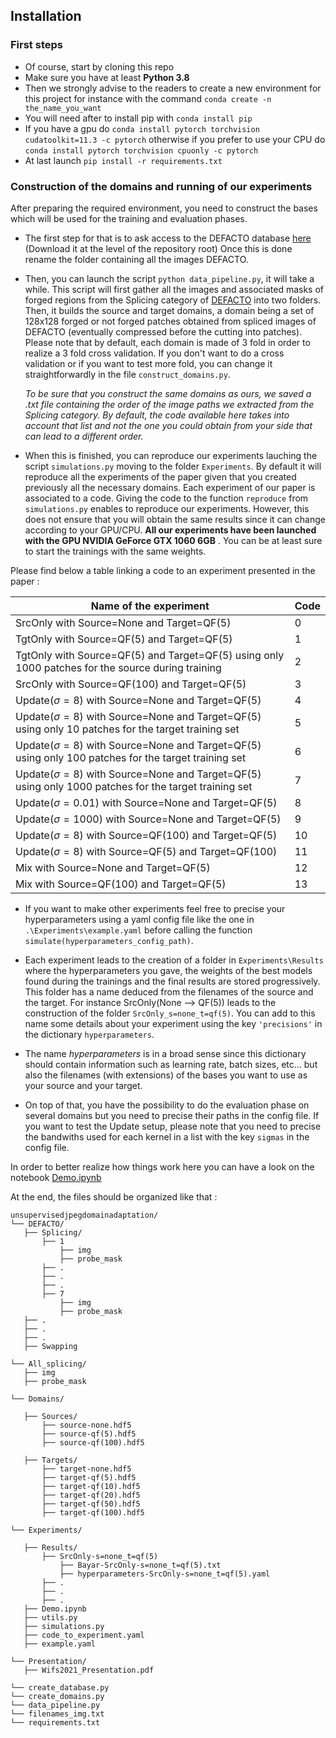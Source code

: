 ## Installation

### First steps

- Of course, start by cloning this repo
- Make sure you have at least **Python 3.8**
- Then we strongly advise to the readers to create a new environment for this project for instance with the command `conda create -n the_name_you_want`
- You will need after to install pip with `conda install pip` 
- If you have a gpu do `conda install pytorch torchvision cudatoolkit=11.3 -c pytorch` otherwise if you prefer to use your CPU do `conda install pytorch torchvision cpuonly -c pytorch`
- At last launch `pip install -r requirements.txt` 

### Construction of the domains and running of our experiments
After preparing the required environment, you need to construct the bases which will be used for the training and evaluation phases.
- The first step for that is to ask access to the DEFACTO database [here](https://defactodataset.github.io/) (Download it at the level of the repository root)
  Once this is done rename the folder containing all the images DEFACTO. 

- Then, you can launch the script `python data_pipeline.py`, it will take a while. 
  This script will first gather all the images and associated masks of forged regions from the Splicing category of [DEFACTO](https://defactodataset.github.io/) into two folders. 
  Then, it builds the source and target domains, a domain being a set of 128x128 forged or not forged patches obtained from spliced images of DEFACTO (eventually compressed before the cutting into patches).
  Please note that by default, each domain is made of 3 fold in order to realize a 3 fold cross validation. If you don't want to do a cross validation or if you want to test more fold, you can change it straightforwardly in the file `construct_domains.py`.
  
  *To be sure that you construct the same domains as ours, we saved a .txt file containing the order of the image paths we extracted from the Splicing category. By default, the code available here takes into account that list and not the one you could obtain from your side that can lead to a different order.*


- When this is finished, you can reproduce our experiments lauching the script `simulations.py` moving to the folder `Experiments`. By default it will reproduce all the experiments of the paper given that you created previously all the necessary domains.
  Each experiment of our paper is associated to a code. Giving the code to the function `reproduce` from `simulations.py` enables to reproduce our experiments. However, this does not ensure that you will obtain the same results since it can change according to your GPU/CPU. **All our experiments have been launched with the GPU NVIDIA GeForce GTX 1060 6GB** .
You can be at least sure to start the trainings with the same weights.

Please find below a table linking a code to an experiment presented in the paper : 

| Name of the experiment                                                                                   | Code |
|----------------------------------------------------------------------------------------------------------|------|
| SrcOnly with Source=None and Target=QF(5)                                                                | 0    |
| TgtOnly with Source=QF(5) and Target=QF(5)                                                               | 1    |
| TgtOnly with Source=QF(5) and Target=QF(5) using only 1000 patches for the source during training        | 2    |
| SrcOnly with Source=QF(100) and Target=QF(5)                                                             | 3    |
| Update($`\sigma=8`$) with Source=None and Target=QF(5)                                                     | 4    |
| Update($`\sigma=8`$) with Source=None and Target=QF(5) using only 10 patches for the target training set   | 5    |
| Update($`\sigma=8`$) with Source=None and Target=QF(5) using only 100 patches for the target training set  | 6    |
| Update($`\sigma=8`$) with Source=None and Target=QF(5) using only 1000 patches for the target training set | 7    |
| Update($`\sigma=0.01`$) with Source=None and Target=QF(5)  											   | 8    |
| Update($`\sigma=1000`$) with Source=None and Target=QF(5)                                                 | 9    |
| Update($`\sigma=8`$) with Source=QF(100) and Target=QF(5)                                                  | 10   |
| Update($`\sigma=8`$) with Source=QF(5) and Target=QF(100)                                                  | 11   |
| Mix with Source=None and Target=QF(5)                                                                    | 12   |
| Mix with Source=QF(100) and Target=QF(5)                                                                 | 13   |

- If you want to make other experiments feel free to precise your hyperparameters using a yaml config file like the one in `.\Experiments\example.yaml` before calling the function `simulate(hyperparameters_config_path)`.

- Each experiment leads to the creation of a folder in `Experiments\Results` where the hyperparameters you gave, the weights of the best models found during the trainings and the final results are stored progressively. This folder has a name deduced 
from the filenames of the source and the target. For instance SrcOnly(None --> QF(5)) leads to the construction of the folder `SrcOnly_s=none_t=qf(5)`. You can add to this name some details about your experiment using the key `'precisions'` in the dictionary `hyperparameters`.

- The name *hyperparameters* is in a broad sense since this dictionary should contain information such as learning rate, batch sizes, etc... but also the filenames (with extensions) of the bases you want to use as your source and your target. 

- On top of that, you have the possibility to do the evaluation phase on several domains but you need to precise their paths in the config file. 
  If you want to test the Update setup, please note that you need to precise the bandwiths used for each kernel in a list with the key `sigmas` in the config file.
  
 In order to better realize how things work here you can have a look on the notebook [Demo.ipynb](./Experiments/Demo.ipynb)
 
 At the end, the files should be organized like that : 
 
 
 ```
 unsupervisedjpegdomainadaptation/
└── DEFACTO/ 
	├──	Splicing/ 
		├── 1 
			├── img
			├── probe_mask
		├── .
		├── .
		├── .
		├── 7
			├── img
			├── probe_mask
	├──	.
	├──	.
	├──	.
	├──	Swapping
	
└── All_splicing/
	├── img
	├── probe_mask
	
└── Domains/

	├── Sources/
		├── source-none.hdf5
		├── source-qf(5).hdf5
		├── source-qf(100).hdf5
		
	├── Targets/
		├── target-none.hdf5
		├── target-qf(5).hdf5
		├── target-qf(10).hdf5
		├── target-qf(20).hdf5
		├── target-qf(50).hdf5
		├── target-qf(100).hdf5
		
└── Experiments/

	├── Results/
		├── SrcOnly-s=none_t=qf(5)
			├── Bayar-SrcOnly-s=none_t=qf(5).txt
			├── hyperparameters-SrcOnly-s=none_t=qf(5).yaml
		├── .
		├── .
		├── .
	├── Demo.ipynb 
	├── utils.py
	├── simulations.py
	├── code_to_experiment.yaml
	├── example.yaml
	
└── Presentation/
	├── Wifs2021_Presentation.pdf
	
└── create_database.py
└── create_domains.py 
└── data_pipeline.py
└── filenames_img.txt 
└── requirements.txt 	
```

		

	
	
	
	
	
	
	
	
	
	
	
	
	
	
	
 
